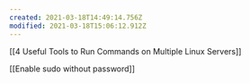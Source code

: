 ```yaml
---
created: 2021-03-18T14:49:14.756Z
modified: 2021-03-18T15:06:12.912Z
---
```

[[4 Useful Tools to Run Commands on Multiple Linux Servers]] 

[[Enable sudo without password]]